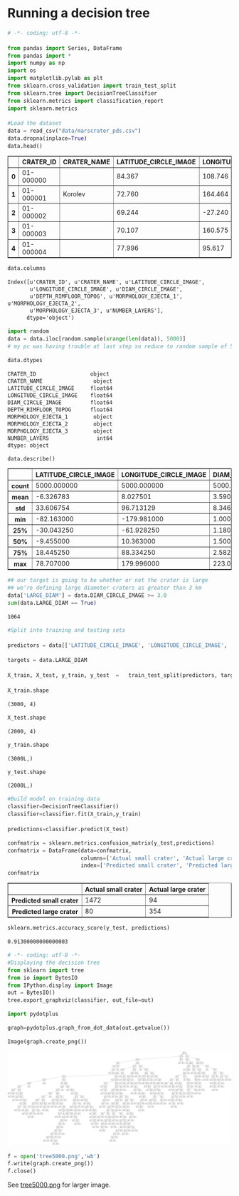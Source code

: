 
# Running a decision tree


```python
# -*- coding: utf-8 -*-

from pandas import Series, DataFrame
from pandas import *
import numpy as np
import os
import matplotlib.pylab as plt
from sklearn.cross_validation import train_test_split
from sklearn.tree import DecisionTreeClassifier
from sklearn.metrics import classification_report
import sklearn.metrics

#Load the dataset
data = read_csv("data/marscrater_pds.csv")
data.dropna(inplace=True)
data.head()
```




<div>
<table border="1" class="dataframe">
  <thead>
    <tr style="text-align: right;">
      <th></th>
      <th>﻿CRATER_ID</th>
      <th>CRATER_NAME</th>
      <th>LATITUDE_CIRCLE_IMAGE</th>
      <th>LONGITUDE_CIRCLE_IMAGE</th>
      <th>DIAM_CIRCLE_IMAGE</th>
      <th>DEPTH_RIMFLOOR_TOPOG</th>
      <th>MORPHOLOGY_EJECTA_1</th>
      <th>MORPHOLOGY_EJECTA_2</th>
      <th>MORPHOLOGY_EJECTA_3</th>
      <th>NUMBER_LAYERS</th>
    </tr>
  </thead>
  <tbody>
    <tr>
      <th>0</th>
      <td>01-000000</td>
      <td></td>
      <td>84.367</td>
      <td>108.746</td>
      <td>82.10</td>
      <td>0.22</td>
      <td></td>
      <td></td>
      <td></td>
      <td>0</td>
    </tr>
    <tr>
      <th>1</th>
      <td>01-000001</td>
      <td>Korolev</td>
      <td>72.760</td>
      <td>164.464</td>
      <td>82.02</td>
      <td>1.97</td>
      <td>Rd/MLERS</td>
      <td>HuBL</td>
      <td></td>
      <td>3</td>
    </tr>
    <tr>
      <th>2</th>
      <td>01-000002</td>
      <td></td>
      <td>69.244</td>
      <td>-27.240</td>
      <td>79.63</td>
      <td>0.09</td>
      <td></td>
      <td></td>
      <td></td>
      <td>0</td>
    </tr>
    <tr>
      <th>3</th>
      <td>01-000003</td>
      <td></td>
      <td>70.107</td>
      <td>160.575</td>
      <td>74.81</td>
      <td>0.13</td>
      <td></td>
      <td></td>
      <td></td>
      <td>0</td>
    </tr>
    <tr>
      <th>4</th>
      <td>01-000004</td>
      <td></td>
      <td>77.996</td>
      <td>95.617</td>
      <td>73.53</td>
      <td>0.11</td>
      <td></td>
      <td></td>
      <td></td>
      <td>0</td>
    </tr>
  </tbody>
</table>
</div>




```python
data.columns
```




    Index([u'﻿CRATER_ID', u'CRATER_NAME', u'LATITUDE_CIRCLE_IMAGE',
           u'LONGITUDE_CIRCLE_IMAGE', u'DIAM_CIRCLE_IMAGE',
           u'DEPTH_RIMFLOOR_TOPOG', u'MORPHOLOGY_EJECTA_1', u'MORPHOLOGY_EJECTA_2',
           u'MORPHOLOGY_EJECTA_3', u'NUMBER_LAYERS'],
          dtype='object')




```python
import random
data = data.iloc[random.sample(xrange(len(data)), 5000)] 
# my pc was having trouble at last step so reduce to random sample of 5000
```


```python
data.dtypes
```




    ﻿CRATER_ID                 object
    CRATER_NAME                object
    LATITUDE_CIRCLE_IMAGE     float64
    LONGITUDE_CIRCLE_IMAGE    float64
    DIAM_CIRCLE_IMAGE         float64
    DEPTH_RIMFLOOR_TOPOG      float64
    MORPHOLOGY_EJECTA_1        object
    MORPHOLOGY_EJECTA_2        object
    MORPHOLOGY_EJECTA_3        object
    NUMBER_LAYERS               int64
    dtype: object




```python
data.describe()
```




<div>
<table border="1" class="dataframe">
  <thead>
    <tr style="text-align: right;">
      <th></th>
      <th>LATITUDE_CIRCLE_IMAGE</th>
      <th>LONGITUDE_CIRCLE_IMAGE</th>
      <th>DIAM_CIRCLE_IMAGE</th>
      <th>DEPTH_RIMFLOOR_TOPOG</th>
      <th>NUMBER_LAYERS</th>
    </tr>
  </thead>
  <tbody>
    <tr>
      <th>count</th>
      <td>5000.000000</td>
      <td>5000.000000</td>
      <td>5000.000000</td>
      <td>5000.000000</td>
      <td>5000.000000</td>
    </tr>
    <tr>
      <th>mean</th>
      <td>-6.326783</td>
      <td>8.027501</td>
      <td>3.590156</td>
      <td>0.077258</td>
      <td>0.071400</td>
    </tr>
    <tr>
      <th>std</th>
      <td>33.606754</td>
      <td>96.713129</td>
      <td>8.346302</td>
      <td>0.222560</td>
      <td>0.318626</td>
    </tr>
    <tr>
      <th>min</th>
      <td>-82.163000</td>
      <td>-179.981000</td>
      <td>1.000000</td>
      <td>0.000000</td>
      <td>0.000000</td>
    </tr>
    <tr>
      <th>25%</th>
      <td>-30.043250</td>
      <td>-61.928250</td>
      <td>1.180000</td>
      <td>0.000000</td>
      <td>0.000000</td>
    </tr>
    <tr>
      <th>50%</th>
      <td>-9.455000</td>
      <td>10.363000</td>
      <td>1.500000</td>
      <td>0.000000</td>
      <td>0.000000</td>
    </tr>
    <tr>
      <th>75%</th>
      <td>18.445250</td>
      <td>88.334250</td>
      <td>2.582500</td>
      <td>0.000000</td>
      <td>0.000000</td>
    </tr>
    <tr>
      <th>max</th>
      <td>78.707000</td>
      <td>179.996000</td>
      <td>223.020000</td>
      <td>3.640000</td>
      <td>3.000000</td>
    </tr>
  </tbody>
</table>
</div>




```python
## our target is going to be whether or not the crater is large
## we're defining large diameter craters as greater than 3 km
data['LARGE_DIAM'] = data.DIAM_CIRCLE_IMAGE >= 3.0
sum(data.LARGE_DIAM == True)
```




    1064




```python
#Split into training and testing sets

predictors = data[['LATITUDE_CIRCLE_IMAGE', 'LONGITUDE_CIRCLE_IMAGE', 'DEPTH_RIMFLOOR_TOPOG', 'NUMBER_LAYERS']]

targets = data.LARGE_DIAM

X_train, X_test, y_train, y_test  =   train_test_split(predictors, targets, test_size=.4)

X_train.shape
```




    (3000, 4)




```python
X_test.shape
```




    (2000, 4)




```python
y_train.shape
```




    (3000L,)




```python
y_test.shape
```




    (2000L,)




```python
#Build model on training data
classifier=DecisionTreeClassifier()
classifier=classifier.fit(X_train,y_train)

predictions=classifier.predict(X_test)
```


```python
confmatrix = sklearn.metrics.confusion_matrix(y_test,predictions)
confmatrix = DataFrame(data=confmatrix, 
                       columns=['Actual small crater', 'Actual large crater'],
                       index=['Predicted small crater', 'Predicted large crater'])
confmatrix
```




<div>
<table border="1" class="dataframe">
  <thead>
    <tr style="text-align: right;">
      <th></th>
      <th>Actual small crater</th>
      <th>Actual large crater</th>
    </tr>
  </thead>
  <tbody>
    <tr>
      <th>Predicted small crater</th>
      <td>1472</td>
      <td>94</td>
    </tr>
    <tr>
      <th>Predicted large crater</th>
      <td>80</td>
      <td>354</td>
    </tr>
  </tbody>
</table>
</div>




```python
sklearn.metrics.accuracy_score(y_test, predictions)
```




    0.91300000000000003




```python
# -*- coding: utf-8 -*-
#Displaying the decision tree
from sklearn import tree
from io import BytesIO
from IPython.display import Image
out = BytesIO()
tree.export_graphviz(classifier, out_file=out)
```


```python
import pydotplus
```


```python
graph=pydotplus.graph_from_dot_data(out.getvalue())
```


```python
Image(graph.create_png())
```




![png](output_17_0.png)




```python
f = open('tree5000.png','wb')
f.write(graph.create_png())
f.close()
```

See [tree5000.png](tree5000.png) for larger image.
